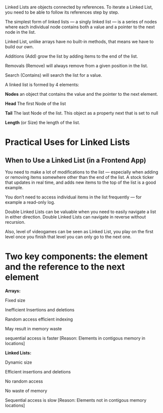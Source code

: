 Linked Lists are objects connected by references. To iterate a Linked List, you need to be able to follow its references step by step.

The simplest form of linked lists — a singly linked list — is a series of nodes where each individual node contains both a value and a pointer to the next node in the list.

 Linked List, unlike arrays have no built-in methods, that means we have to build our own.

Additions (Add) grow the list by adding items to the end of the list.

Removals (Remove) will always remove from a given position in the list.

Search (Contains) will search the list for a value.

A linked list is formed by 4 elements:

**Nodes** an object that contains the value and the pointer to the next element.

**Head** The first Node of the list

**Tail** The last Node of the list. This object as a property next that is set to null

**Length** (or Size) the length of the list.

# Practical Uses for Linked Lists
## When to Use a Linked List (in a Frontend App)
You need to make a lot of modifications to the list — especially when adding or removing items somewhere other than the end of the list. A stock ticker that updates in real time, and adds new items to the top of the list is a good example.

You don’t need to access individual items in the list frequently — for example a read-only log.

Double Linked Lists can be valuable when you need to easily navigate a list in either direction. Double Linked Lists can navigate in reverse without recursion.

Also, level of videogames can be seen as Linked List, you play on the first level once you finish that level you can only go to the next one.

# Two key components: the element and the reference to the next element

**Arrays:**

Fixed size

Inefficient Insertions and deletions

Random access efficient indexing

May result in memory waste

sequential access is faster [Reason:
Elements in contigous memory in locations]

**Linked Lists:**

Dynamic size

Efficient insertions and deletions

No random access

No waste of memory

Sequential access is slow [Reason:
Elements not in contigous memory locations]